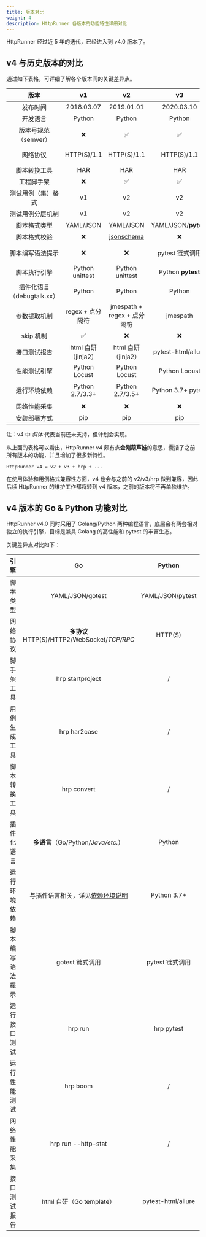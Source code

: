 ```yaml
---
title: 版本对比
weight: 4
description: HttpRunner 各版本的功能特性详细对比
---
```


HttpRunner 经过近 5 年的迭代，已经进入到 v4.0 版本了。

## v4 与历史版本的对比

通过如下表格，可详细了解各个版本间的关键差异点。

| 版本 | v1 | v2 | v3 | HttpRunner+ | v4 |
| :--: | :--: | :--: | :--: | :--: | :--: |
| 发布时间 | 2018.03.07 | 2019.01.01 | 2020.03.10 | 2021.11.18 | 2022.05.01 |
| 开发语言 | Python | Python | Python | Golang | Golang + Python |
| 版本号规范（semver） | ❌ | ✅ | ✅ | ✅ | ✅ |
| 网络协议 | HTTP(S)/1.1 | HTTP(S)/1.1 | HTTP(S)/1.1 | HTTP(S)/1.1 | **多协议** HTTP(S)/HTTP2/WebSocket/_TCP/RPC_ |
| 脚本转换工具 | HAR | HAR | HAR |HAR | HAR/_Postman/Swagger/Curl_ |
| 工程脚⼿架 | ❌ | ✅ | ✅ | ✅ | ✅ |
| 测试⽤例（集）格式 | v1 | v2 | v2 | v2 | v2 |
| 测试⽤例分层机制 | v1 | v2 | v2 | v2 | v2 |
| 脚本格式类型 | YAML/JSON | YAML/JSON | YAML/JSON/**pytest** | YAML/JSON | YAML/JSON/**pytest**/**gotest** |
| 脚本格式校验 | ❌ | [jsonschema] | ❌ | ❌ | _TODO_ |
| 脚本编写语法提示 | ❌ | ❌ | pytest 链式调用 | gotest 链式调用 | gotest 链式调用 + pytest 链式调用 |
| 脚本执行引擎 | Python unittest | Python unittest | Python **pytest** | Go 自研 | Go 自研 + Python **pytest** |
| 插件化语言（debugtalk.xx） | Python | Python | Python | **多语言**（Go/Python） | **多语言**（Go/Python/_Java/etc._） |
| 参数提取机制 | regex + 点分隔符 | jmespath + regex + 点分隔符 | jmespath | jmespath + regex | jmespath + regex |
| skip 机制 | ✅ | ❌ | ❌ | ❌ | _TODO_ |
| 接口测试报告 | html 自研（jinja2） | html 自研（jinja2） | pytest-html/allure | html 自研（Go template） | html 自研（Go template） + _pytest-html/allure_ |
| 性能测试引擎 | Python Locust | Python Locust | Python Locust | Go Boomer | Go Boomer |
| 运行环境依赖 | Python 2.7/3.3+ | Python 2.7/3.5+ | Python 3.7+ pytest | 无需依赖 | Go 引擎无需依赖<br/>pytest 引擎依赖 Python 3.7+ |
| 网络性能采集 | ❌ | ❌ | ❌ | ❌ | ✅ |
| 安装部署方式 | pip | pip | pip | curl/wget | curl/wget |

注：v4 中 _斜体_ 代表当前还未支持，但计划会实现。

从上面的表格可以看出，HttpRunner v4 颇有点**金刚葫芦娃**的意思，囊括了之前所有版本的功能，并且增加了很多新特性。

```
HttpRunner v4 = v2 + v3 + hrp + ...
```

在使用体验和用例格式兼容性方面，v4 也会与之前的 v2/v3/hrp 做到兼容，因此后续 HttpRunner 的维护工作都将转到 v4 版本，之前的版本将不再单独维护。

## v4 版本的 Go & Python 功能对比

HttpRunner v4.0 同时采用了 Golang/Python 两种编程语言，底层会有两套相对独立的执行引擎，目标是兼具 Golang 的高性能和 pytest 的丰富生态。

关键差异点对比如下：

| 引擎 | Go | Python |
| :--: | :--: | :--: |
| 脚本类型 | YAML/JSON/gotest | YAML/JSON/pytest |
| 网络协议 | **多协议** HTTP(S)/HTTP2/WebSocket/_TCP/RPC_ | HTTP(S) |
| 脚手架工具 | hrp startproject | / |
| 用例生成工具 | hrp har2case | / |
| 脚本转换工具 | hrp convert | / |
| 插件化语言 | **多语言**（Go/Python/_Java/etc._） | Python |
| 运行环境依赖 | 与插件语言相关，详见[依赖环境说明] | Python 3.7+ |
| 脚本编写语法提示 | gotest 链式调用 | pytest 链式调用 |
| 运行接口测试 | hrp run | hrp pytest |
| 运行性能测试 | hrp boom | / |
| 网络性能采集 | hrp run --http-stat | / |
| 接口测试报告 | html 自研（Go template） | pytest-html/allure |


[jsonschema]: https://github.com/python-jsonschema/jsonschema
[依赖环境说明]: http://localhost:1313/docs/user-guide/installation/#%E4%BE%9D%E8%B5%96%E7%8E%AF%E5%A2%83%E8%AF%B4%E6%98%8E
